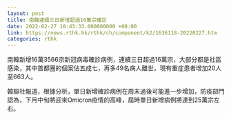 ```yaml
---
layout: post
title: 南韓連續三日新增超過16萬宗確診
date: 2022-02-27 10:43:33.000000000 +08:00
link: https://news.rthk.hk/rthk/ch/component/k2/1636118-20220227.htm
categories: rthk
---
```


南韓新增16萬3566宗新冠病毒確診病例，連續三日超過16萬宗，大部分都是社區感染，其中首都圈的個案佔五成七，再多49名病人離世，現有重症患者增加20人至663人。

韓聯社報道，根據分析，單日新增確診病例在周末過後可能進一步增加，防疫部門認為，下月中旬將迎來Omicron疫情的高峰，屆時單日新增病例將達到25萬宗左右。
